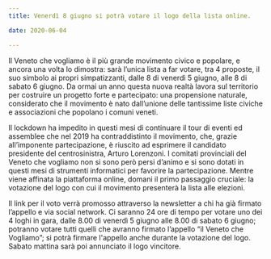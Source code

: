 ```yaml
---  
title: Venerdì 8 giugno si potrà votare il logo della lista online.

date: 2020-06-04

---
```




Il Veneto che vogliamo è il più grande movimento civico e popolare, e ancora una volta lo dimostra: sarà l’unica lista a far votare, tra 4 proposte, il suo simbolo ai propri simpatizzanti, dalle 8 di venerdì 5 giugno, alle 8 di sabato 6 giugno. Da ormai un anno questa nuova realtà lavora sul territorio per costruire un progetto forte e partecipato: una propensione naturale, considerato che il movimento è nato dall’unione delle tantissime liste civiche e associazioni che popolano i comuni veneti.

Il lockdown ha impedito in questi mesi di continuare il tour di eventi ed assemblee che nel 2019 ha contraddistinto il movimento, che, grazie all’imponente partecipazione, è riuscito ad esprimere il candidato presidente del centrosinistra, Arturo Lorenzoni. I comitati provinciali del Veneto che vogliamo non si sono però persi d’animo e si sono dotati in questi mesi di strumenti informatici per favorire la partecipazione. Mentre viene affinata la piattaforma online, domani il primo passaggio cruciale: la votazione del logo con cui il movimento presenterà la lista alle elezioni.

Il link per il voto verrà promosso attraverso la newsletter a chi ha già firmato l’appello e via social network. Ci saranno 24 ore di tempo per votare uno dei 4 loghi in gara, dalle 8.00 di venerdì 5 giugno alle 8.00 di sabato 6 giugno; potranno votare tutti quelli che avranno firmato l’appello “il Veneto che Vogliamo”; si potrà firmare l'appello anche durante la votazione del logo. Sabato mattina sarà poi annunciato il logo vincitore.